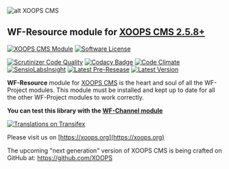 ![alt XOOPS CMS](https://xoops.org/images/logoXoops4GithubRepository.png)
## WF-Resource module for  [XOOPS CMS 2.5.8+](https://xoops.org)
[![XOOPS CMS Module](https://img.shields.io/badge/XOOPS%20CMS-Module-blue.svg)](https://xoops.org)
[![Software License](https://img.shields.io/badge/license-GPL-brightgreen.svg?style=flat)](LICENSE)

[![Scrutinizer Code Quality](https://img.shields.io/scrutinizer/g/mambax7/wfresource.svg?style=flat)](https://scrutinizer-ci.com/g/mambax7/wfresource/?branch=master)
[![Codacy Badge](https://api.codacy.com/project/badge/grade/2d27c0023ee54f0b9ba2b5d17a68b2a5)](https://www.codacy.com/app/mambax7/wfresource)
[![Code Climate](https://img.shields.io/codeclimate/github/mambax7/wfresource.svg?style=flat)](https://codeclimate.com/github/mambax7/wfresource)
[![SensioLabsInsight](https://insight.sensiolabs.com/projects/704ffe00-0efd-4db5-a492-33d5d0130aee/mini.png)](https://insight.sensiolabs.com/projects/704ffe00-0efd-4db5-a492-33d5d0130aee)
[![Latest Pre-Resease](https://img.shields.io/github/tag/XoopsModules25x/wfresource.svg?style=flat)](https://github.com/XoopsModules25x/wfresource/tags/)
[![Latest Version](https://img.shields.io/github/release/XoopsModules25x/wfresource.svg?style=flat)](https://github.com/XoopsModules25x/wfresource/releases/)

**WF-Resource** module for [XOOPS CMS](https://xoops.org) is the heart and soul of all the WF-Project modules. This module must be installed and
kept up to date for all the other WF-Project modules to work correctly.

**You can test this library with the [WF-Channel module](https://github.com/mambax7/wfchannel)**

[![Translations on Transifex](https://xoops.org/images/translations-transifex-blue.svg)](https://www.transifex.com/xoops)

Please visit us on  [https://xoops.org](https://xoops.org)

The upcoming "next generation" version of XOOPS CMS is being crafted on GitHub at: https://github.com/XOOPS

